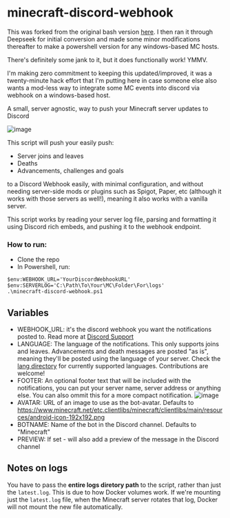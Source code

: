 # minecraft-discord-webhook

This was forked from the original bash version [here](https://github.com/saadbruno/minecraft-discord-webhook).
I then ran it through Deepseek for initial conversion and made some minor modifications thereafter to make a powershell version for any windows-based MC hosts.

There's definitely some jank to it, but it does functionally work! YMMV. 

I'm making zero commitment to keeping this updated/improved, it was a twenty-minute hack effort that I'm putting here in case someone else also wants a mod-less way to integrate some MC events into discord via webhook on a windows-based host. 
 
A small, server agnostic, way to push your Minecraft server updates to Discord

![image](https://user-images.githubusercontent.com/23201434/120118752-7e06c880-c16a-11eb-84fb-cce9fb123b38.png)

This script will push your easily push:

- Server joins and leaves
- Deaths
- Advancements, challenges and goals

to a Discord Webhook easily, with minimal configuration, and without needing server-side mods or plugins such as Spigot, Paper, etc (although it works with those servers as well!), meaning it also works with a vanilla server.

This script works by reading your server log file, parsing and formatting it using Discord rich embeds, and pushing it to the webhook endpoint.


### How to run:

- Clone the repo
- In Powershell, run: 
```
$env:WEBHOOK_URL='YourDiscordWebhookURL'
$env:SERVERLOG='C:\Path\To\Your\MC\Folder\For\logs'
.\minecraft-discord-webhook.ps1
```

## Variables

- WEBHOOK_URL: it's the discord webhook you want the notifications posted to. Read more at [Discord Support](https://support.discord.com/hc/en-us/articles/228383668-Intro-to-Webhooks)
- LANGUAGE: The language of the notifications. This only supports joins and leaves. Advancements and death messages are posted "as is", meaning they'll be posted using the language of your server. Check the [lang directory](https://github.com/saadbruno/minecraft-discord-webhook/tree/main/lang) for currently supported languages. Contributions are welcome!
- FOOTER: An optional footer text that will be included with the notifications, you can put your server name, server address or anything else. You can also ommit this for a more compact notification.
 ![image](https://user-images.githubusercontent.com/23201434/120119109-44cf5800-c16c-11eb-9ce1-8927629c805f.png)
- AVATAR: URL of an image to use as the bot-avatar.  Defaults to https://www.minecraft.net/etc.clientlibs/minecraft/clientlibs/main/resources/android-icon-192x192.png
- BOTNAME: Name of the bot in the Discord channel. Defaults to "Minecraft"
- PREVIEW: If set - will also add a preview of the message in the Discord channel

## Notes on logs

You have to pass the **entire logs diretory path** to the script, rather than just the `latest.log`. This is due to how Docker volumes work. If we're mounting just the `latest.log` file, when the Minecraft server rotates that log, Docker will not mount the new file automatically.
